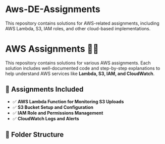 # Aws-DE-Assignments
This repository contains solutions for AWS-related assignments, including AWS Lambda, S3, IAM roles, and other cloud-based implementations.


# AWS Assignments 📂🚀

This repository contains solutions for various AWS assignments. Each solution includes well-documented code and step-by-step explanations to help understand AWS services like **Lambda, S3, IAM, and CloudWatch**.

## 📌 Assignments Included
- ✅ **AWS Lambda Function for Monitoring S3 Uploads**
- ✅ **S3 Bucket Setup and Configuration**
- ✅ **IAM Role and Permissions Management**
- ✅ **CloudWatch Logs and Alerts**

## 📁 Folder Structure
